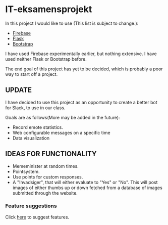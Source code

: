 # IT-eksamensprojekt
In this project I would like to use (This list is subject to change.):
- [Firebase](https://www.firebase.com/docs/)
- [Flask](http://flask.pocoo.org/docs/0.10/)
- [Bootstrap](http://getbootstrap.com/)

I have used Firebase experimentally earlier, but nothing extensive. I have used neither Flask or Bootstrap before.

The end goal of this project has yet to be decided, which is probably a poor way to start off a project.

## UPDATE
I have decided to use this project as an opportunity to create a better bot for Slack, to use in our class.

Goals are as follows(More may be added in the future):
- Record emote statistics.
- Web configurable messages on a specific time
- Data visualization

## IDEAS FOR FUNCTIONALITY
- Mememinister at random times.
- Pointsystem.
- Use points for custom responses.
- A "!hvadsiger", that will either evaluate to "Yes" or "No". This will post images of either thumbs up or down fetched from a database of images submitted through the website.

### Feature suggestions
Click [here](https://github.com/Aagaarrd/IT-eksamensprojekt/issues/1) to suggest features.
